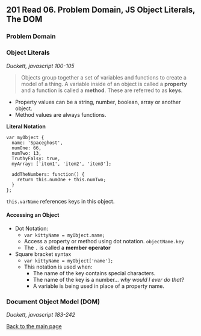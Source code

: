 ## 201 Read 06. Problem Domain, JS Object Literals, The DOM


### Problem Domain


### Object Literals
*Duckett, javascript 100-105*

> Objects group together a set of variables and functions to create a model of a thing.  A variable inside of an object is called a **property** and a function is called a **method**.  These are referred to as **keys**.

+ Property values can be a string, number, boolean, array or another object.
+ Method values are always functions.


**Literal Notation**
```
var myObject {
  name: 'Spaceghost',
  numOne: 66,
  numTwo: 13,
  TruthyFalsy: true,
  myArray: ['item1', 'item2', 'item3'];

  addTheNumbers: function() {
    return this.numOne + this.numTwo;
  }
};
```
`this.varName` references keys in this object.

#### Accessing an Object
+ Dot Notation:
  + `var kittyName = myObject.name;`
  + Access a property or method using dot notation.  `objectName.key`
  + The `.` is called a **member operator**
+ Square bracket syntax
  + `var kittyName = myObject['name'];`
  + This notation is used when:
    + The name of the key contains special characters.
    + The name of the key is a number... *why would I ever do that*?
    + A variable is being used in place of a property name.

    


### Document Object Model (DOM)
*Duckett, javascript 183-242*

[Back to the main page](../README.md)